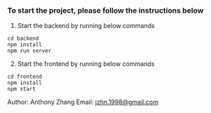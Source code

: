 ### To start the project, please follow the instructions below

1. Start the backend by running below commands
 ```
 cd backend
 npm install 
 npm run server
 ```

2. Start the frontend by running below commands
 
 ```
 cd frontend
 npm install 
 npm start
 ```


 Author: Anthony Zhang
 Email: jzhn.1998@gmail.com
